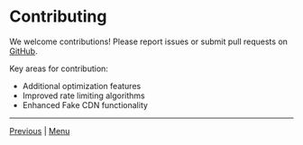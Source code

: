 # Contributing

We welcome contributions! Please report issues or submit pull requests on [GitHub](https://github.com/xo-aria/django-secux).

Key areas for contribution:

- Additional optimization features
- Improved rate limiting algorithms
- Enhanced Fake CDN functionality


---

[Previous](configuration.md) | [Menu](index.md)
